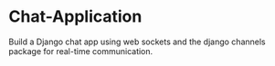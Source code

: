 # Chat-Application
Build a Django chat app using web sockets and the django channels package for real-time communication.
